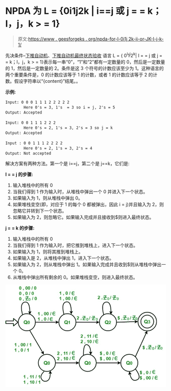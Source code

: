 # NPDA 为 L = {0i1j2k | i==j 或 j = = k；I，j，k > = 1}

> 原文:[https://www . geesforgeks . org/npda-for-l-0i1j 2k-ij-or-JK-I-j-k-1/](https://www.geeksforgeeks.org/npda-for-l-0i1j2k-ij-or-jk-i-j-k-1/)

先决条件–[下推自动机](https://www.geeksforgeeks.org/theory-of-computation-pushdown-automata/)、[下推自动机最终状态验收](https://www.geeksforgeeks.org/pushdown-automata-acceptance-final-state/)
语言 L = { 0<sup>I</sup>1<sup>j</sup>2<sup>k</sup>| I = = j 或 j = = k；I，j，k > = 1}表示每一串“0”，“1”和“2”都有一定数量的 0，然后是一定数量的 1，然后是一定数量的 2。条件是这 3 个符号的计数应该至少为 1。这种语言的两个重要条件是，0 的计数应该等于 1 的计数，或者 1 的计数应该等于 2 的计数。假设字符串以“{content}”结尾。。

**示例:**

```
Input: 0 0 0 1 1 1 2 2 2 2 2  
        Here 0's = 3, 1's  = 3 so i = j, 2's = 5 
Output: Accepted 

Input: 0 0 1 1 1 2 2 2
        Here 0's = 2, 1's = 3, 2's = 3 so j = k
Output: Accepted

Input : 0 0 1 1 1 2 2 2 2
        Here 0's = 2, 1's = 3, 2's = 4 
Output: Not accepted 
```

解决方案有两种方法。第一个是 i==j，第二个是 j==k，它们是:

**I = = j 的步骤:**

1.  输入堆栈中的所有 0
2.  当我们得到 1 作为输入时，从堆栈中弹出一个 0 并进入下一个状态。
3.  如果输入为 1，则从堆栈中弹出 0。
4.  如果堆栈变空(即，对应于 1 的每个 0 都被弹出，因此 i = j)并且输入为 2，则忽略它并转到下一个状态。
5.  如果输入为 2，则忽略它。如果输入完成并且接收到$则进入最终状态。

**j = = k 的步骤:**

1.  输入堆栈中的所有 0
2.  当我们得到 1 作为输入时，把它推到堆栈上，进入下一个状态。
3.  如果输入为 1，则将其推到堆栈上。
4.  如果输入是 2，从堆栈中弹出 1，进入下一个状态。
5.  如果输入为 2，则从堆栈中弹出 1。如果输入完成并且收到$则从堆栈中弹出一个 0。
6.  从堆栈中弹出所有剩余的 0。如果堆栈变空，则进入最终状态。

![](img/9c42ec9f17fdc08328c66314e6fce671.png)